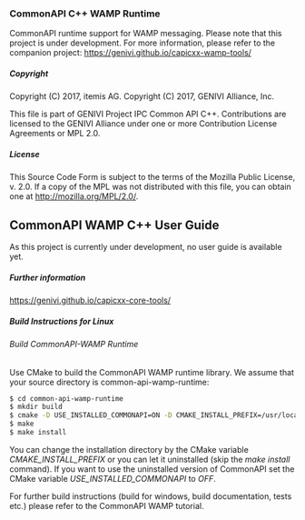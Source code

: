 ### CommonAPI C++ WAMP Runtime

CommonAPI runtime support for WAMP messaging. Please note that this project is under development.
For more information, please refer to the companion project: https://genivi.github.io/capicxx-wamp-tools/

##### Copyright
Copyright (C) 2017, itemis AG.
Copyright (C) 2017, GENIVI Alliance, Inc.

This file is part of GENIVI Project IPC Common API C++.
Contributions are licensed to the GENIVI Alliance under
one or more Contribution License Agreements or MPL 2.0.

##### License
This Source Code Form is subject to the terms of the Mozilla Public License, v. 2.0.
If a copy of the MPL was not distributed with this file, you can obtain one at http://mozilla.org/MPL/2.0/.

## CommonAPI WAMP C++ User Guide
As this project is currently under development, no user guide is available yet.

##### Further information
https://genivi.github.io/capicxx-core-tools/

##### Build Instructions for Linux

###### Build CommonAPI-WAMP Runtime

Use CMake to build the CommonAPI WAMP runtime library. We assume that your source directory is common-api-wamp-runtime:

```bash
$ cd common-api-wamp-runtime
$ mkdir build
$ cmake -D USE_INSTALLED_COMMONAPI=ON -D CMAKE_INSTALL_PREFIX=/usr/local ..
$ make
$ make install
```

You can change the installation directory by the CMake variable _CMAKE_INSTALL_PREFIX_
or you can let it uninstalled (skip the _make install_ command).
If you want to use the uninstalled version of CommonAPI set the CMake variable
_USE_INSTALLED_COMMONAPI_ to _OFF_.

For further build instructions (build for windows, build documentation, tests etc.)
please refer to the CommonAPI WAMP tutorial.
